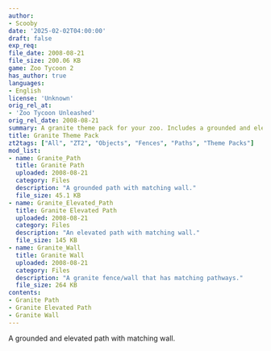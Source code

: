 ```yaml
---
author:
- Scooby
date: '2025-02-02T04:00:00'
draft: false
exp_req:
file_date: 2008-08-21
file_size: 200.06 KB
game: Zoo Tycoon 2
has_author: true
languages:
- English
license: 'Unknown'
orig_rel_at:
- 'Zoo Tycoon Unleashed'
orig_rel_date: 2008-08-21
summary: A granite theme pack for your zoo. Includes a grounded and elevated path with matching wall.
title: Granite Theme Pack
zt2tags: ["All", "ZT2", "Objects", "Fences", "Paths", "Theme Packs"]
mod_list:
- name: Granite_Path
  title: Granite Path
  uploaded: 2008-08-21
  category: Files
  description: "A grounded path with matching wall."
  file_size: 45.1 KB
- name: Granite_Elevated_Path
  title: Granite Elevated Path
  uploaded: 2008-08-21
  category: Files
  description: "An elevated path with matching wall."
  file_size: 145 KB
- name: Granite_Wall
  title: Granite Wall
  uploaded: 2008-08-21
  category: Files
  description: "A granite fence/wall that has matching pathways."
  file_size: 264 KB
contents:
- Granite Path
- Granite Elevated Path
- Granite Wall
---
```

A grounded and elevated path with matching wall.
